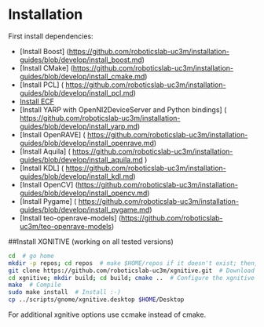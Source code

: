 # Installation 

First install dependencies:
- [Install Boost] (https://github.com/roboticslab-uc3m/installation-guides/blob/develop/install_boost.md)
- [Install CMake] (https://github.com/roboticslab-uc3m/installation-guides/blob/develop/install_cmake.md)
- [Install PCL] ( https://github.com/roboticslab-uc3m/installation-guides/blob/develop/install_pcl.md)
- [Install ECF](https://github.com/roboticslab-uc3m/installation-guides/blob/develop/install_ecf.md)
- [Install YARP with OpenNI2DeviceServer and Python bindings] ( https://github.com/roboticslab-uc3m/installation-guides/blob/develop/install_yarp.md)
- [Install OpenRAVE] ( https://github.com/roboticslab-uc3m/installation-guides/blob/develop/install_openrave.md)
- [Install Aquila] ( https://github.com/roboticslab-uc3m/installation-guides/blob/develop/install_aquila.md )
- [Install KDL] ( https://github.com/roboticslab-uc3m/installation-guides/blob/develop/install_kdl.md)
- [Install OpenCV] (https://github.com/roboticslab-uc3m/installation-guides/blob/develop/install_opencv.md)
- [Install Pygame] ( https://github.com/roboticslab-uc3m/installation-guides/blob/develop/install_pygame.md)
- [Install teo-openrave-models] (https://github.com/roboticslab-uc3m/teo-openrave-models)

##Install XGNITIVE (working on all tested versions)

```bash
cd  # go home
mkdir -p repos; cd repos  # make $HOME/repos if it doesn't exist; then, enter it
git clone https://github.com/roboticslab-uc3m/xgnitive.git  # Download xgnitive software from the repository
cd xgnitive; mkdir build; cd build; cmake ..  # Configure the xgnitive software
make  # Compile
sudo make install  # Install :-)
cp ../scripts/gnome/xgnitive.desktop $HOME/Desktop
```
For additional xgnitive options use ccmake instead of cmake.
